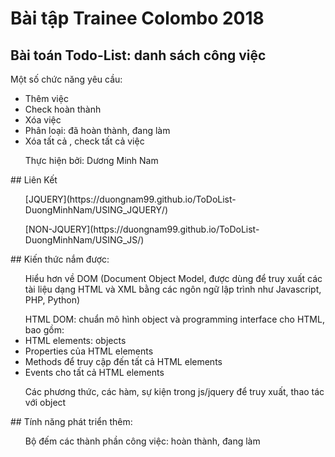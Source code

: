 # Bài tập Trainee Colombo 2018
## Bài toán Todo-List: danh sách công việc
 Một số chức năng yêu cầu: 
 <ul>
   <li> Thêm việc </li>
   <li> Check hoàn thành</li>
   <li> Xóa việc </li>
   <li> Phân loại: đã hoàn thành, đang làm </li>
   <li> Xóa tất cả , check tất cả việc </li>
 </ul>
 <ul> Thực hiện  bởi: Dương Minh Nam </ul>
## Liên Kết
  <ul> [JQUERY](https://duongnam99.github.io/ToDoList-DuongMinhNam/USING_JQUERY/) </ul>
  <ul> [NON-JQUERY](https://duongnam99.github.io/ToDoList-DuongMinhNam/USING_JS/) </ul>
## Kiến thức nắm được:
  <ul> Hiểu hơn về DOM (Document Object Model, được dùng để truy xuất các tài liệu dạng HTML và XML bằng các ngôn ngữ lập trình như Javascript, PHP, Python)       </ul>
  <ul> HTML DOM:  chuẩn mô hình object và programming interface cho HTML, bao gồm:
   <li> HTML elements: objects </li>
   <li> Properties của HTML elements </li>
   <li> Methods để truy cập đến tất cả HTML elements </li>
   <li> Events cho tất cả HTML elements </li>
  </ul>
  <ul> Các phương thức, các hàm, sự kiện trong js/jquery để truy xuất, thao tác với object </ul>
## Tính năng phát triển thêm:
  <ul> Bộ đếm các thành phần công việc: hoàn thành, đang làm  </ul>
